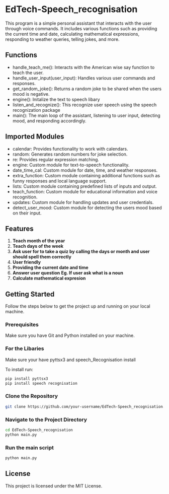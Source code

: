 # EdTech-Speech_recognisation

This program is a simple personal assistant that interacts with the user through voice commands. It includes various functions such as providing the current time and date, calculating mathematical expressions, responding to weather queries, telling jokes, and more.

## Functions

- handle_teach_me(): Interacts with the American wise say function to teach the user.
- handle_user_input(user_input): Handles various user commands and responses.
- get_random_joke(): Returns a random joke to be shared when the users mood is negative.
- engine(): Initalize the text to speech libary
- listen_and_recognize(): This recognize user speech using the speech recognization package
- main(): The main loop of the assistant, listening to user input, detecting mood, and responding accordingly.

## Imported Modules

- calendar: Provides functionality to work with calendars.
- random: Generates random numbers for joke selection.
- re: Provides regular expression matching.
- engine: Custom module for text-to-speech functionality.
- date_time_cal: Custom module for date, time, and weather responses.
- extra_function: Custom module containing additional functions such as funny responses and local language support.
- lists: Custom module containing predefined lists of inputs and output.
- teach_function: Custom module for educational information and voice recognition.
- updates: Custom module for handling updates and user credentials.
- detect_user_mood: Custom module for detecting the users mood based on their input.

## Features

1. **Teach month of the year**
2. **Teach days of the week**
3. **Ask user for to take a quiz by calling the days or month and user should spell them correctly**
4. **User friendly**
5. **Providing the current date and time**
6. **Answer user question** **Eg. If user ask what is a noun**
7. **Calculate mathematical expresion**

## Getting Started

Follow the steps below to get the project up and running on your local machine.

### Prerequisites

Make sure you have Git and Python installed on your machine.

### For the Libaries

Make sure your have pyttsx3 and speech_Recognisation install

To install run:

```bash
pip install pyttsx3
pip install speech recognisation
```

### Clone the Repository

```bash
git clone https://github.com/your-username/EdTech-Speech_recognisation.git
```

### Navigate to the Project Directory

```bash
cd EdTech-Speech_recognisation
python main.py
```

### Run the main script

```bash
python main.py
```

## License

This project is licensed under the MIT License.
